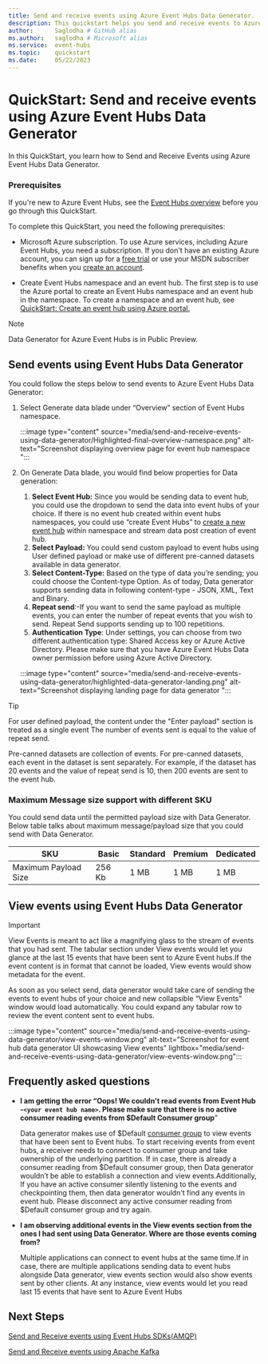 ```yaml
---
title: Send and receive events using Azure Event Hubs Data Generator. 
description: This quickstart helps you send and receive events to Azure event hubs using Data generator.
author:      Saglodha # GitHub alias
ms.author:   saglodha # Microsoft alias
ms.service:  event-hubs
ms.topic:    quickstart
ms.date:     05/22/2023
---
```


# QuickStart: Send and receive events using Azure Event Hubs Data Generator

In this QuickStart, you learn how to Send and Receive Events using Azure Event Hubs Data Generator.  

### Prerequisites

If you're new to Azure Event Hubs, see the [Event Hubs overview](/azure/event-hubs/event-hubs-about) before you go through this QuickStart. 

To complete this QuickStart, you need the following prerequisites: 

- Microsoft Azure subscription. To use Azure services, including Azure Event Hubs, you need a subscription. If you don't have an existing Azure account, you can sign up for a [free trial](https://azure.microsoft.com/free/?WT.mc_id=A261C142F) or use your MSDN subscriber benefits when you [create an account](https://azure.microsoft.com/). 

- Create Event Hubs namespace and an event hub. The first step is to use the Azure portal to create an Event Hubs namespace and an event hub in the namespace. To create a namespace and an event hub, see [QuickStart: Create an event hub using Azure portal. ](/azure/event-hubs/event-hubs-create)

> [!NOTE]
> Data Generator for Azure Event Hubs is in Public Preview.

## Send events using Event Hubs Data Generator

You could follow the steps below to send events to Azure Event Hubs Data Generator: 

1. Select Generate data blade under “Overview” section of Event Hubs namespace.

   :::image type="content" source="media/send-and-receive-events-using-data-generator/Highlighted-final-overview-namespace.png" alt-text="Screenshot displaying overview page for event hub namespace ":::

2. On Generate Data blade, you would find below properties for Data generation: 
   1. **Select Event Hub:** Since you would be sending data to event hub, you could use the dropdown to send the data into event hubs of your choice. If there is no event hub created within event hubs namespaces, you could use “create Event Hubs” to [create a new event hub](/azure/event-hubs/event-hubs-create) within namespace and stream data post creation of event hub.  
   2. **Select Payload:** You could send custom payload to event hubs using User defined payload or make use of different pre-canned datasets available in data generator. 
   3.  **Select Content-Type:** Based on the type of data you’re sending; you could choose the Content-type Option. As of today, Data generator supports sending data in following content-type - JSON, XML, Text and Binary. 
   4.  **Repeat send**:-If you want to send the same payload as multiple events, you can enter the number of repeat events that you wish to send. Repeat Send supports sending up to 100 repetitions.
   5.  **Authentication Type**: Under settings, you can choose from two different authentication type: Shared Access key or Azure Active Directory. Please make sure that you have Azure Event Hubs Data owner permission before using Azure Active Directory. 
   
   :::image type="content" source="media/send-and-receive-events-using-data-generator/highlighted-data-generator-landing.png" alt-text="Screenshot displaying landing page for data generator ":::

> [!TIP]
> For user defined payload, the content under the "Enter payload" section is treated as a single event The number of events sent is equal to the value of repeat send. 
> 
> Pre-canned datasets are collection of events. For pre-canned datasets, each event in the dataset is sent separately. For example, if the dataset has 20 events and the value of repeat send is 10, then 200 events are sent to the event hub.

### Maximum Message size support with different SKU

You could send data until the permitted payload size with Data Generator. Below table talks about maximum message/payload size that you could send with Data Generator.

SKU 				|	 Basic    | 	Standard | Premium | Dedicated
--------------------|-------------|--------------|---------|----------|
Maximum Payload Size| 	256 Kb		| 	1 MB 	     | 1 MB     | 1 MB 

## View events using Event Hubs Data Generator

> [!IMPORTANT]
> View Events is meant to act like a magnifying glass to the stream of events that you had sent. The tabular section under View events would let you glance at the last 15 events that have been sent to Azure Event hubs.If the event content is in format that cannot be loaded, View events would show metadata for the event.

As soon as you select send, data generator would take care of sending the events to event hubs of your choice and new collapsible “View Events” window would load automatically. You could expand any tabular row to review the event content sent to event hubs. 

:::image type="content" source="media/send-and-receive-events-using-data-generator/view-events-window.png" alt-text="Screenshot for event hub data generator UI showcasing View events" lightbox="media/send-and-receive-events-using-data-generator/view-events-window.png":::

## Frequently asked questions

- **I am getting the error “Oops! We couldn't read events from Event Hub -`<your event hub name>`. Please make sure that there is no active consumer reading events from $Default Consumer group**”


   Data generator makes use of $Default [consumer group](/azure/event-hubs/event-hubs-features) to view events that have been sent to Event hubs. To start receiving events from event hubs, a receiver needs to connect to consumer group and take ownership of the underlying partition. If in case, there is already a consumer reading from $Default consumer group, then Data generator wouldn’t be able to establish a connection and view events.Additionally, If you have an active consumer silently listening to the events and checkpointing them, then data generator wouldn't find any events in event hub. Please disconnect any active consumer reading from $Default consumer group and try again. 

- **I am observing additional events in the View events section from the ones I had sent using Data Generator. Where are those events coming from?**


   Multiple applications can connect to event hubs at the same time.If in case, there are multiple applications sending data to event hubs alongside Data generator, view events section would also show events sent by other clients. At any instance, view events would let you read last 15 events that have sent to Azure Event Hubs

## Next Steps

[Send and Receive events using Event Hubs SDKs(AMQP)](/azure/event-hubs/event-hubs-dotnet-standard-getstarted-send?tabs=passwordless%2Croles-azure-portal)

[Send and Receive events using Apache Kafka](/azure/event-hubs/event-hubs-quickstart-kafka-enabled-event-hubs?tabs=passwordless)
















































